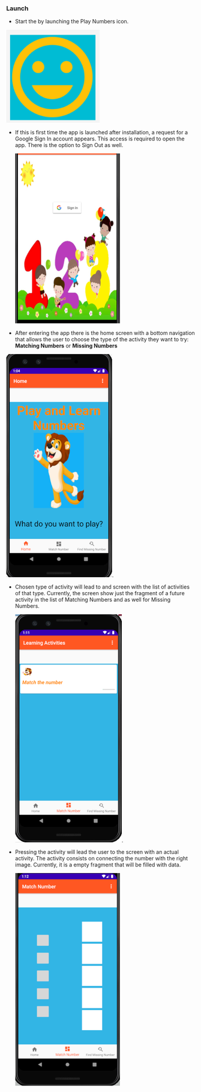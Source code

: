 ### Launch
   * Start the by launching the Play Numbers icon. 
   
   ![Launch Icon](img/launch.png)
   
   * If this is first time the app is launched after installation, a request for a Google Sign In account appears.
     This access is required to open the app. There is the option to Sign Out as well. 
     
     ![Google SignIn Screen](img/signIn_screen.png)
   
   * After entering the app there is the home screen with a bottom navigation that allows the user
    to choose the type of the activity they want to try: **Matching Numbers** or **Missing Numbers**   
    
   ![Home screen](img/home_screen.png). 
    
   * Chosen type of activity will lead to and screen with the list of activities of that type. 
      Currently, the screen show just the fragment of a future activity in the list of Matching Numbers and as well for Missing Numbers. 
      
      ![Activities List](img/type_activity.png).
      
   *  Pressing the activity will lead the user to the screen with an actual activity. 
      The activity consists on connecting the number with the right image. 
      Currently, it is a empty fragment that will be filled with data. 
      
      ![Actual activity](img/activity_screen.png) 